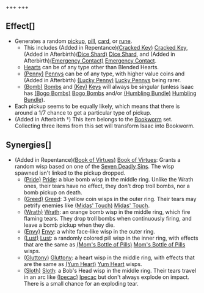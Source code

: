+++
+++

Effect[]
--------


* Generates a random [pickup](/wiki/Pickup "Pickup"), [pill](/wiki/Pill "Pill"), [card](/wiki/Card "Card"), or [rune](/wiki/Rune "Rune").
	+ This includes (Added in Repentance)[(Cracked Key)](/wiki/Cracked_Key "Cracked Key") [Cracked Key](/wiki/Cracked_Key "Cracked Key"), (Added in Afterbirth)[(Dice Shard)](/wiki/Dice_Shard "Dice Shard") [Dice Shard](/wiki/Dice_Shard "Dice Shard"), and (Added in Afterbirth)[(Emergency Contact)](/wiki/Emergency_Contact "Emergency Contact") [Emergency Contact](/wiki/Emergency_Contact "Emergency Contact").
	+ [Hearts](/wiki/Hearts "Hearts") can be of any type other than Blended Hearts.
	+ [(Penny)](/wiki/Penny "Penny") [Pennys](/wiki/Penny "Penny") can be of any type, with higher value coins and (Added in Afterbirth) [(Lucky Penny)](/wiki/Lucky_Penny "Lucky Penny") [Lucky Pennys](/wiki/Lucky_Penny "Lucky Penny") being rarer.
	+ [(Bomb)](/wiki/Bomb "Bomb") [Bombs](/wiki/Bomb "Bomb") and [(Key)](/wiki/Key "Key") [Keys](/wiki/Key "Key") will always be singular (unless Isaac has [(Bogo Bombs)](/wiki/Bogo_Bombs "Bogo Bombs") [Bogo Bombs](/wiki/Bogo_Bombs "Bogo Bombs") and/or [(Humbling Bundle)](/wiki/Humbling_Bundle "Humbling Bundle") [Humbling Bundle](/wiki/Humbling_Bundle "Humbling Bundle")).
* Each pickup seems to be equally likely, which means that there is around a 1/7 chance to get a particular type of pickup.
* (Added in Afterbirth †) This item belongs to the [Bookworm](/wiki/Bookworm "Bookworm") set. Collecting three items from this set will transform Isaac into Bookworm.


Synergies[]
-----------


* (Added in Repentance)[(Book of Virtues)](/wiki/Book_of_Virtues "Book of Virtues") [Book of Virtues](/wiki/Book_of_Virtues "Book of Virtues"): Grants a random wisp based on one of the [Seven Deadly Sins](/wiki/Seven_Deadly_Sins "Seven Deadly Sins"). The wisp spawned isn't linked to the pickup dropped.
	+ [(Pride)](/wiki/Pride "Pride") [Pride](/wiki/Pride "Pride"): a blue bomb wisp in the middle ring. Unlike the Wrath ones, their tears have no effect, they don't drop troll bombs, nor a bomb pickup on death.
	+ [(Greed)](/wiki/Greed "Greed") [Greed](/wiki/Greed "Greed"): 3 yellow coin wisps in the outer ring. Their tears may petrify enemies like [(Midas' Touch)](/wiki/Midas%27_Touch "Midas' Touch") [Midas' Touch](/wiki/Midas%27_Touch "Midas' Touch").
	+ [(Wrath)](/wiki/Wrath "Wrath") [Wrath](/wiki/Wrath "Wrath"): an orange bomb wisp in the middle ring, which fire flaming tears. They drop troll bombs when continuously firing, and leave a bomb pickup when they die.
	+ [(Envy)](/wiki/Envy "Envy") [Envy](/wiki/Envy "Envy"): a white face-like wisp in the outer ring.
	+ [(Lust)](/wiki/Lust "Lust") [Lust](/wiki/Lust "Lust"): a randomly colored pill wisp in the inner ring, with effects that are the same as [(Mom's Bottle of Pills)](/wiki/Mom%27s_Bottle_of_Pills "Mom's Bottle of Pills") [Mom's Bottle of Pills](/wiki/Mom%27s_Bottle_of_Pills "Mom's Bottle of Pills") wisps.
	+ [(Gluttony)](/wiki/Gluttony "Gluttony") [Gluttony](/wiki/Gluttony "Gluttony"): a heart wisp in the middle ring, with effects that are the same as [(Yum Heart)](/wiki/Yum_Heart "Yum Heart") [Yum Heart](/wiki/Yum_Heart "Yum Heart") wisps.
	+ [(Sloth)](/wiki/Sloth "Sloth") [Sloth](/wiki/Sloth "Sloth"): a Bob's Head wisp in the middle ring. Their tears travel in an arc like [(Ipecac)](/wiki/Ipecac "Ipecac") [Ipecac](/wiki/Ipecac "Ipecac") but don't always explode on impact. There is a small chance for an exploding tear.


